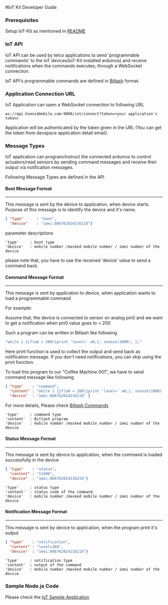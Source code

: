 #IoT Kit Developer Guide


### Prerequisites

Setup IoT-Kit as mentioned in [README](https://github.com/hsenid-mobile/iot-kit/README.md)

### IoT API

IoT API can be used by telco applications to send 'programmable commands' to the IoT devices(IoT-Kit installed arduinos) 
and receive notifications when the commands executes, through a WebSocket connection.

IoT API's programmable commands are defined in [Bitlash](http://bitlash.net/) format.


### Application Connection URL

IoT Application can open a WebSocket connection to following URL 

```
ws://api.hsenidmobile.com:9008/iot/connect?token=<your application's token>
```

Application will be authenticated by the token given in the URL (You can get the token from devspace application detail email).
 
### Message Types

IoT application can program/instruct the connected arduinos to control actuators/read sensors 
by sending command messages and receive their output via notification messages.

Following Message Types are defined in the API

#### Boot Message Format
-------------------
This message is sent by the device to application, when device starts.
Purpose of this message is to identify the device and it's name. 


```json
{ "type"      : "boot",
  "device"    : "imei:866762024216218"}
```

parameter descriptions

```
'type'     : boot type
'device'   : mobile number /masked mobile number / imei number of the device
``` 

please note that, you have to use the received 'device' value to send a command back.


#### Command Message Format
----------------------
This message is sent by application to device, when application wants to load a programmable command

For example: 

Assume that, the device is connected to sensor on analog pin0 
and we want to get a notification when pin0 value goes to < 200

Such a program can be written in Bitlash like following

```c
"while 1 {if(a0 < 200){print 'level=' a0;}; snooze(1000); };"
```

Here print function is used to collect the output and send back as notification message.
If you don't need notifications, you can skip using the print function.


To load this program to our "Coffee Machine 001", we have to send command message like following

```json
{ "type"    : "command",
  "content" : "while 1 {if(a0 < 200){print 'level=' a0;}; snooze(1000); };",
  "device"  : "imei:866762024216218" }
```
For more details, Please check [Bitlash Commands](https://github.com/billroy/bitlash/wiki/commands)

```
'type'     : command type
'content'  : Bitlash program
'device'   : mobile number /masked mobile number / imei number of the device
```

#### Status Message Format
----------------------
This message is sent by device to application, when the command is loaded successfully in the device

```json
{ "type"    : "status",
  "content" : "S1000",
  "device"  : "imei:866762024216218"}
```

```
'type'     : status type
'content'  : status code of the command
'device'   : mobile number /masked mobile number / imei number of the device
```

#### Notification Message Format
---------------------------
This message is sent by device to application, when the program print it's output

```json
{ "type"    : "notification",
  "content" : "level=160",
  "device"  : "imei:866762024216218"}
```

```
'type'     : notification type
'content'  : output of the command
'device'   : mobile number /masked mobile number / imei number of the device
```


### Sample Node.js Code

Please check the [IoT Sample Application](https://github.com/hsenid-mobile/iot-app)



 
 
 
 
 
 
 
 
 
 
